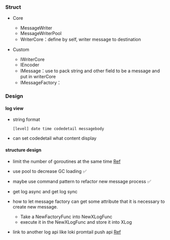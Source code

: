 ### Struct

- Core

  - MessageWriter
  - MessageWriterPool
  - WriterCore：define by self, writer message to destination

- Custom

  - IWriterCore
  - IEncoder
  - IMessage：use to pack string and other field to be a message and put in writerCore
  - IMessageFactory：

### Design

#### log view

- string format

  ```
  [level] date time codedetail messagebody
  ```

- can set codedetail what content display

#### structure design

- limit the number of goroutines at the same time [Ref](https://github.com/sourcegraph/conc/tree/main)
  

- use pool to decrease GC loading  ✅

- maybe use command pattern to refactor new message process ✅

- get log async and get log sync 

- how to let message factory can get some attribute that it is necessary to create new message.
  - Take a NewFactoryFunc into NewXLogFunc
  - execute it in the NewXLogFunc and store it into XLog

- link to another log api like loki promtail push api [Ref](https://grafana.com/docs/loki/latest/community/design-documents/2020-02-promtail-push-api/)
